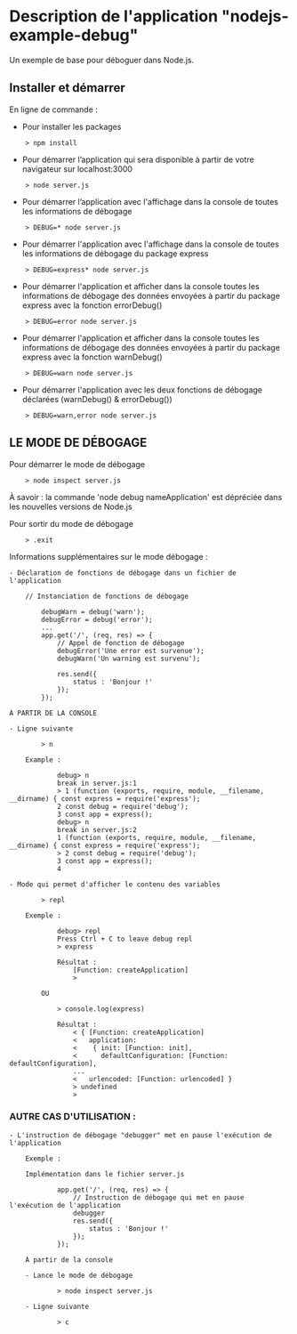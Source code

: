 # Description de l'application "nodejs-example-debug"

Un exemple de base pour déboguer dans Node.js.

## Installer et démarrer

En ligne de commande :

- Pour installer les packages
```
    > npm install
```
- Pour démarrer l’application qui sera disponible à partir de votre navigateur sur localhost:3000
```
    > node server.js
```
- Pour démarrer l’application avec l'affichage dans la console de toutes les informations de débogage
```
    > DEBUG=* node server.js
```
- Pour démarrer l'application avec l'affichage dans la console de toutes les informations de débogage du package express
```
    > DEBUG=express* node server.js
```
- Pour démarrer l'application et afficher dans la console toutes les informations de débogage des données envoyées à partir du package express avec la fonction errorDebug()
```
    > DEBUG=error node server.js
```
- Pour démarrer l'application et afficher dans la console toutes les informations de débogage des données envoyées à partir du package express avec la fonction warnDebug()
```
    > DEBUG=warn node server.js
```
- Pour démarrer l'application avec les deux fonctions de débogage déclarées (warnDebug() & errorDebug())
```
    > DEBUG=warn,error node server.js
```
## LE MODE DE DÉBOGAGE

Pour démarrer le mode de débogage
```
    > node inspect server.js
```
À savoir : la commande 'node debug nameApplication' est dépréciée dans les nouvelles versions de Node.js

Pour sortir du mode de débogage
```
    > .exit
```
Informations supplémentaires sur le mode débogage :

    - Déclaration de fonctions de débogage dans un fichier de l'application

        // Instanciation de fonctions de débogage
```
        debugWarn = debug('warn');
        debugError = debug('error');
        ...
        app.get('/', (req, res) => {
            // Appel de fonction de débogage
            debugError('Une error est survenue');
            debugWarn('Un warning est survenu');

            res.send({
                status : 'Bonjour !'
            });
        });
```
    À PARTIR DE LA CONSOLE
    
    - Ligne suivante
```
        > n
```
        Example : 
```
            debug> n
            break in server.js:1
            > 1 (function (exports, require, module, __filename, __dirname) { const express = require('express');
            2 const debug = require('debug');
            3 const app = express();
            debug> n
            break in server.js:2
            1 (function (exports, require, module, __filename, __dirname) { const express = require('express');
            > 2 const debug = require('debug');
            3 const app = express();
            4
```
    - Mode qui permet d'afficher le contenu des variables
```
        > repl
```
        Exemple :
```
            debug> repl
            Press Ctrl + C to leave debug repl
            > express

            Résultat :
                [Function: createApplication]
                >
```
            OU
```
            > console.log(express)

            Résultat :
                < { [Function: createApplication]
                <   application:
                <    { init: [Function: init],
                <      defaultConfiguration: [Function: defaultConfiguration],
                ...
                <   urlencoded: [Function: urlencoded] }
                > undefined
                >
```
### AUTRE CAS D'UTILISATION :
   
    - L'instruction de débogage "debugger" met en pause l'exécution de l'application

        Exemple :
        
        Implémentation dans le fichier server.js
``` 
            app.get('/', (req, res) => {
                // Instruction de débogage qui met en pause l'exécution de l'application
                debugger
                res.send({
                    status : 'Bonjour !'
                });
            });
``` 
        À partir de la console

        - Lance le mode de débogage
```  
            > node inspect server.js
``` 
        - Ligne suivante
``` 
            > c
```
